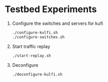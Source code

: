 Testbed Experiments
===================

1. Configure the switches and servers for kufi

	```
	./configure-kulfi.sh
	./configure-switches.sh
	```

2. Start traffic replay
	```
	./start-replay.sh
	```
3. Deconfigure
	```
	./deconfigure-kulfi.sh
	```
